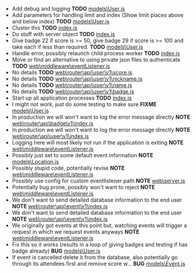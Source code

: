 - Add debug and logging __TODO__ [models\User.js](models\User.js)
- Add parameters for handling limit and index (Show limit places above and below index) __TODO__ [models\User.js](models\User.js)
- Cluster this __TODO__ [index.js](index.js)
- Do stuff with server object __TODO__ [index.js](index.js)
- Give badge 22 if score is >= 50, give badge 29 if score is >= 100 and take each if less than required. __TODO__ [models\User.js](models\User.js)
- Handle error, possibly relaunch child process worker __TODO__ [index.js](index.js)
- Move or find an alternative to using private json files to authenticate __TODO__ [web\middleware\eventListener.js](web\middleware\eventListener.js)
- No details __TODO__ [web\router\api\user\v1\score.js](web\router\api\user\v1\score.js)
- No details __TODO__ [web\router\api\user\v1\nickname.js](web\router\api\user\v1\nickname.js)
- No details __TODO__ [web\router\api\user\v1\name.js](web\router\api\user\v1\name.js)
- No details __TODO__ [web\router\api\user\v1\badge.js](web\router\api\user\v1\badge.js)
- Start up all application processes __TODO__ [index.js](index.js)
- I might not work, just do some testing to make sure __FIXME__ [models\User.js](models\User.js)
- In production we will won't want to log the error message directly __NOTE__ [web\router\api\badge\v1\index.js](web\router\api\badge\v1\index.js)
- In production we will won't want to log the error message directly __NOTE__ [web\router\api\user\v1\index.js](web\router\api\user\v1\index.js)
- Logging here will most likely not run if the application is exiting __NOTE__ [web\middleware\eventListener.js](web\middleware\eventListener.js)
- Possibly just set to some default event information __NOTE__ [models\Location.js](models\Location.js)
- Possibly stupid code, potentially revise __NOTE__ [web\middleware\eventListener.js](web\middleware\eventListener.js)
- Possibly use config for custom eventlistener path __NOTE__ [web\server.js](web\server.js)
- Potentially bug prone, possibly won't want to reject __NOTE__ [web\middleware\eventListener.js](web\middleware\eventListener.js)
- We don't want to send detailed database information to the end user __NOTE__ [web\router\api\event\v1\index.js](web\router\api\event\v1\index.js)
- We don't want to send detailed database information to the end user __NOTE__ [web\router\api\event\v1\index.js](web\router\api\event\v1\index.js)
- We originally got events at this point but, watching events will trigger a request in which we request events anyways __NOTE__ [web\middleware\eventListener.js](web\middleware\eventListener.js)
- Fix this so it works (results in a loop of giving badges and testing if has badge already) __BUG__ [models\User.js](models\User.js)
- If event is cancelled delete it from the database, also potentially go through its attendees first and remove score w... __BUG__ [models\Event.js](models\Event.js)
